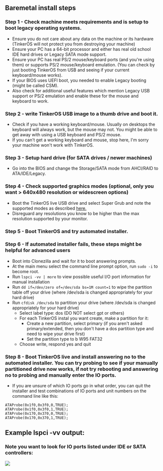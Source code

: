 ## Baremetal install steps

### Step 1 - Check machine meets requirements and is setup to boot legacy operating systems.
- Ensure you do not care about any data on the machine or its hardware (TinkerOS will not protect you from destroying your machine)
- Ensure your PC has a 64-bit processor and either has real old school IDE hard drives or Legacy SATA mode support.
- Ensure your PC has real PS/2 mouse/keyboard ports (and you're using them) or supports PS/2 mouse/keyboard emulation.  (You can check by just booting TinkerOS from USB and seeing if your current keyboard/mouse works).
- If your BIOS uses UEFI boot, you needed to enable Legacy booting (might be called CSM).
- Also check for additional useful features which mention Legacy USB support or PS/2 emulation and enable these for the mouse and keyboard to work.

### Step 2 - write TinkerOS USB image to a thumb drive and boot it.
- Check if you have a working keyboard/mouse.  Usually on desktops the keyboard will always work, but the mouse may not. You might be able to get away with using a USB keyboard and PS/2 mouse.
- If you can't get a working keyboard and mouse, stop here, I'm sorry your machine won't work with TinkerOS.

### Step 3 - Setup hard drive (for SATA drives / newer machines)
- Go into the BIOS and change the Storage/SATA mode from AHCI/RAID to ATA/IDE/Legacy.

### Step 4 - Check supported graphics modes (optional, only you want > 640x480 resolution or widescreen options)
 - Boot the TinkerOS live USB drive and select Super Grub and note the supported modes as described <a href="./USBBoot/GraphicsModes.md">here.</a>
 - Disreguard any resolutions you know to be higher than the max resolution supported by your monitor.

### Step 5 - Boot TinkerOS and try automated installer.

### Step 6 - If automated installer fails, these steps might be helpful for advanced users
 - Boot into Clonezilla and wait for it to boot answering prompts.
 - At the main menu select the command line prompt option, run ```sudo -i``` to become root.
 - Run ```lspci -vv | more``` to view possible useful I/O port information for manual installation
 - Run ```dd if=/dev/zero of=/dev/sda bs=1M count=1``` to wipe the partition table off your drive (where /dev/sda is changed appropriately for your hard drive)
 - Run ```cfdisk /dev/sda``` to partition your drive (where /dev/sda is changed appropriately for your hard drive)
   - Select label type: dos  (DO NOT select gpt or others)
   - For each TinkerOS instal you want create, make a partition for it:
     - Create a new partition, select primary (if you aren't asked primary/extended, then you don't have a dos partition type and need to wipe your drive first)
     - Set the partition type to b W95 FAT32
   - Choose write, respond yes and quit


### Step 8 - Boot TinkerOS live and install answering no to the automated installer.  You can try probing to see if your manually partitioned drive now works, if not try rebooting and answering no to probing and manually enter the IO ports.
  - If you are unsure of which IO ports go in what order, you can quit the installer and test combinations of IO ports and unit numbers on the command line like this:
  ```
ATAProbe(0x1f0,0x3f0,0,TRUE);
ATAProbe(0x1f0,0x3f0,1,TRUE);
ATAProbe(0x170,0x370,0,TRUE);
ATAProbe(0x170,0x370,1,TRUE);
```

## Example lspci -vv output:
### Note you want to look for IO ports listed under IDE or SATA controllers:
<img src="https://github.com/tinkeros/TinkerOS/raw/tinkeros-update-docs/USBBoot/lspci.png">
